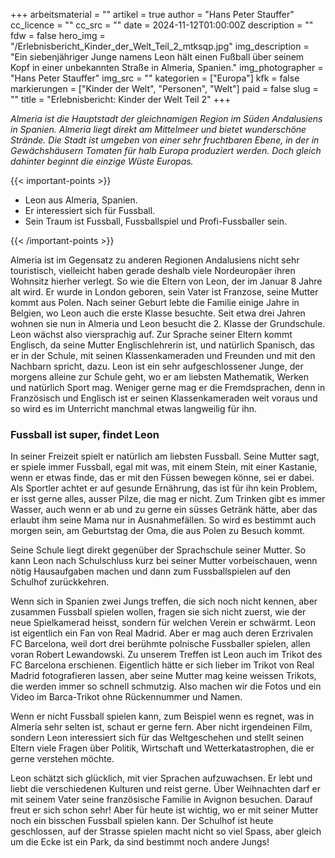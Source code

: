 +++
arbeitsmaterial = ""
artikel = true
author = "Hans Peter Stauffer"
cc_licence = ""
cc_src = ""
date = 2024-11-12T01:00:00Z
description = ""
fdw = false
hero_img = "/Erlebnisbericht_Kinder_der_Welt_Teil_2_mtksqp.jpg"
img_description = "Ein siebenjähriger Junge namens Leon hält einen Fußball über seinem Kopf in einer unbekannten Straße in Almeria, Spanien."
img_photographer = "Hans Peter Stauffer"
img_src = ""
kategorien = ["Europa"]
kfk = false
markierungen = ["Kinder der Welt", "Personen", "Welt"]
paid = false
slug = ""
title = "Erlebnisbericht: Kinder der Welt Teil 2"
+++

_Almeria ist die Hauptstadt der gleichnamigen Region im Süden Andalusiens in Spanien. Almeria liegt direkt am Mittelmeer und bietet wunderschöne Strände. Die Stadt ist umgeben von einer sehr fruchtbaren Ebene, in der in Gewächshäusern Tomaten für halb Europa produziert werden. Doch gleich dahinter beginnt die einzige Wüste Europas._

{{< important-points >}}

<ul>

<li>Leon aus Almeria, Spanien.</li>

<li>Er interessiert sich für Fussball.</li>

<li>Sein Traum ist Fussball, Fussballspiel und Profi-Fussballer sein.</li>

</ul>

{{< /important-points >}}

Almeria ist im Gegensatz zu anderen Regionen Andalusiens nicht sehr touristisch, vielleicht haben gerade deshalb viele Nordeuropäer ihren Wohnsitz hierher verlegt.  So wie die Eltern von Leon, der im Januar 8 Jahre alt wird. Er wurde in London geboren, sein Vater ist Franzose, seine Mutter kommt aus Polen. Nach seiner Geburt lebte die Familie einige Jahre in Belgien, wo Leon auch die erste Klasse besuchte. Seit etwa drei Jahren wohnen sie nun in Almeria und Leon besucht die 2. Klasse der Grundschule. Leon wächst also viersprachig auf. Zur Sprache seiner Eltern kommt Englisch, da seine Mutter Englischlehrerin ist, und natürlich Spanisch, das er in der Schule, mit seinen Klassenkameraden und Freunden und mit den Nachbarn spricht, dazu.
Leon ist ein sehr aufgeschlossener Junge, der morgens alleine zur Schule geht, wo er am liebsten Mathematik, Werken und natürlich Sport mag. Weniger gerne mag er die Fremdsprachen, denn in Französisch und Englisch ist er seinen Klassenkameraden weit voraus und so wird es im Unterricht manchmal etwas langweilig für ihn.

### Fussball ist super, findet Leon

In seiner Freizeit spielt er natürlich am liebsten Fussball. Seine Mutter sagt, er spiele immer Fussball, egal mit was, mit einem Stein, mit einer Kastanie, wenn er etwas finde, das er mit den Füssen bewegen könne, sei er dabei. Als Sportler achtet er auf gesunde Ernährung, das ist für ihn kein Problem, er isst gerne alles, ausser Pilze, die mag er nicht. Zum Trinken gibt es immer Wasser, auch wenn er ab und zu gerne ein süsses Getränk hätte, aber das erlaubt ihm seine Mama nur in Ausnahmefällen. So wird es bestimmt auch morgen sein, am Geburtstag der Oma, die aus Polen zu Besuch kommt.

Seine Schule liegt direkt gegenüber der Sprachschule seiner Mutter. So kann Leon nach Schulschluss kurz bei seiner Mutter vorbeischauen, wenn nötig Hausaufgaben machen und dann zum Fussballspielen auf den Schulhof zurückkehren.

Wenn sich in Spanien zwei Jungs treffen, die sich noch nicht kennen, aber zusammen Fussball spielen wollen, fragen sie sich nicht zuerst, wie der neue Spielkamerad heisst, sondern für welchen Verein er schwärmt. Leon ist eigentlich ein Fan von Real Madrid. Aber er mag auch deren Erzrivalen FC Barcelona, weil dort drei berühmte polnische Fussballer spielen, allen voran Robert Lewandowski. Zu unserem Treffen ist Leon auch im Trikot des FC Barcelona erschienen. Eigentlich hätte er sich lieber im Trikot von Real Madrid fotografieren lassen, aber seine Mutter mag keine weissen Trikots, die werden immer so schnell schmutzig. Also machen wir die Fotos und ein Video im Barca-Trikot ohne Rückennummer und Namen.

Wenn er nicht Fussball spielen kann, zum Beispiel wenn es regnet, was in Almería sehr selten ist, schaut er gerne fern. Aber nicht irgendeinen Film, sondern Leon interessiert sich für das Weltgeschehen und stellt seinen Eltern viele Fragen über Politik, Wirtschaft und Wetterkatastrophen, die er gerne verstehen möchte.

Leon schätzt sich glücklich, mit vier Sprachen aufzuwachsen. Er lebt und liebt die verschiedenen Kulturen und reist gerne. Über Weihnachten darf er mit seinem Vater seine französische Familie in Avignon besuchen. Darauf freut er sich schon sehr! Aber für heute ist wichtig, wo er mit seiner Mutter noch ein bisschen Fussball spielen kann. Der Schulhof ist heute geschlossen, auf der Strasse spielen macht nicht so viel Spass, aber gleich um die Ecke ist ein Park, da sind bestimmt noch andere Jungs!
